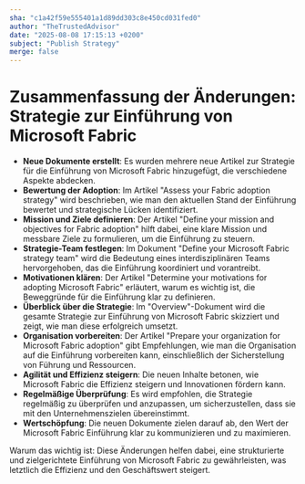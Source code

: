 ```yaml
---
sha: "c1a42f59e555401a1d89dd303c8e450cd031fed0"
author: "TheTrustedAdvisor"
date: "2025-08-08 17:15:13 +0200"
subject: "Publish Strategy"
merge: false
---
```


# Zusammenfassung der Änderungen: Strategie zur Einführung von Microsoft Fabric

- **Neue Dokumente erstellt**: Es wurden mehrere neue Artikel zur Strategie für die Einführung von Microsoft Fabric hinzugefügt, die verschiedene Aspekte abdecken.
- **Bewertung der Adoption**: Im Artikel "Assess your Fabric adoption strategy" wird beschrieben, wie man den aktuellen Stand der Einführung bewertet und strategische Lücken identifiziert.
- **Mission und Ziele definieren**: Der Artikel "Define your mission and objectives for Fabric adoption" hilft dabei, eine klare Mission und messbare Ziele zu formulieren, um die Einführung zu steuern.
- **Strategie-Team festlegen**: Im Dokument "Define your Microsoft Fabric strategy team" wird die Bedeutung eines interdisziplinären Teams hervorgehoben, das die Einführung koordiniert und vorantreibt.
- **Motivationen klären**: Der Artikel "Determine your motivations for adopting Microsoft Fabric" erläutert, warum es wichtig ist, die Beweggründe für die Einführung klar zu definieren.
- **Überblick über die Strategie**: Im "Overview"-Dokument wird die gesamte Strategie zur Einführung von Microsoft Fabric skizziert und zeigt, wie man diese erfolgreich umsetzt.
- **Organisation vorbereiten**: Der Artikel "Prepare your organization for Microsoft Fabric adoption" gibt Empfehlungen, wie man die Organisation auf die Einführung vorbereiten kann, einschließlich der Sicherstellung von Führung und Ressourcen.
- **Agilität und Effizienz steigern**: Die neuen Inhalte betonen, wie Microsoft Fabric die Effizienz steigern und Innovationen fördern kann.
- **Regelmäßige Überprüfung**: Es wird empfohlen, die Strategie regelmäßig zu überprüfen und anzupassen, um sicherzustellen, dass sie mit den Unternehmenszielen übereinstimmt.
- **Wertschöpfung**: Die neuen Dokumente zielen darauf ab, den Wert der Microsoft Fabric Einführung klar zu kommunizieren und zu maximieren.

Warum das wichtig ist: Diese Änderungen helfen dabei, eine strukturierte und zielgerichtete Einführung von Microsoft Fabric zu gewährleisten, was letztlich die Effizienz und den Geschäftswert steigert.

